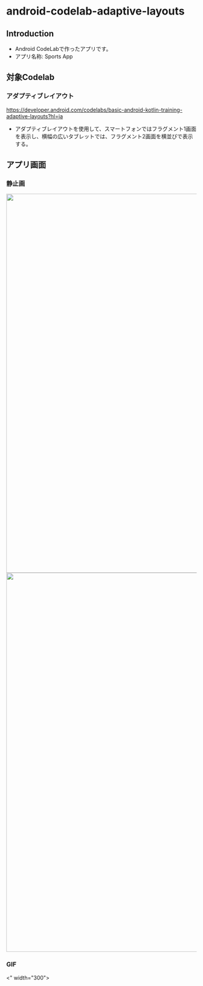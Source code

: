 # android-codelab-adaptive-layouts

Introduction
------------
- Android CodeLabで作ったアプリです。
- アプリ名称: Sports App  
  
対象Codelab
------------

### アダプティブレイアウト ###
https://developer.android.com/codelabs/basic-android-kotlin-training-adaptive-layouts?hl=ja

- アダプティブレイアウトを使用して、スマートフォンではフラグメント1画面を表示し、横幅の広いタブレットでは、フラグメント2画面を横並びで表示する。

  
アプリ画面
----  
### 静止画 ###
<img src="" width="1000">
<img src="" width="1000">
  
### GIF ###  
<" width="300">
